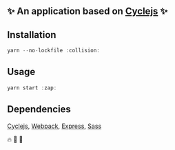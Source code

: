 ## :sparkles: An application based on [Cyclejs](https://cycle.js.org/) :sparkles:
 
## Installation
```javascript
yarn --no-lockfile :collision:
```

## Usage
```javascript
yarn start :zap:
```

## Dependencies
[Cyclejs](https://cycle.js.org/), [Webpack](https://webpack.js.org/), [Express](https://expressjs.com/), [Sass](http://sass-lang.com/)

:fire: :runner: :beer:

